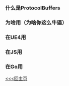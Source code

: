 ### 什么是ProtocolBuffers
### 为啥用（为啥你这么牛逼）
### 在UE4用
### 在JS用
### 在Go用

[<<<回主页](https://github.com/ora-cat/UE4Handbook)